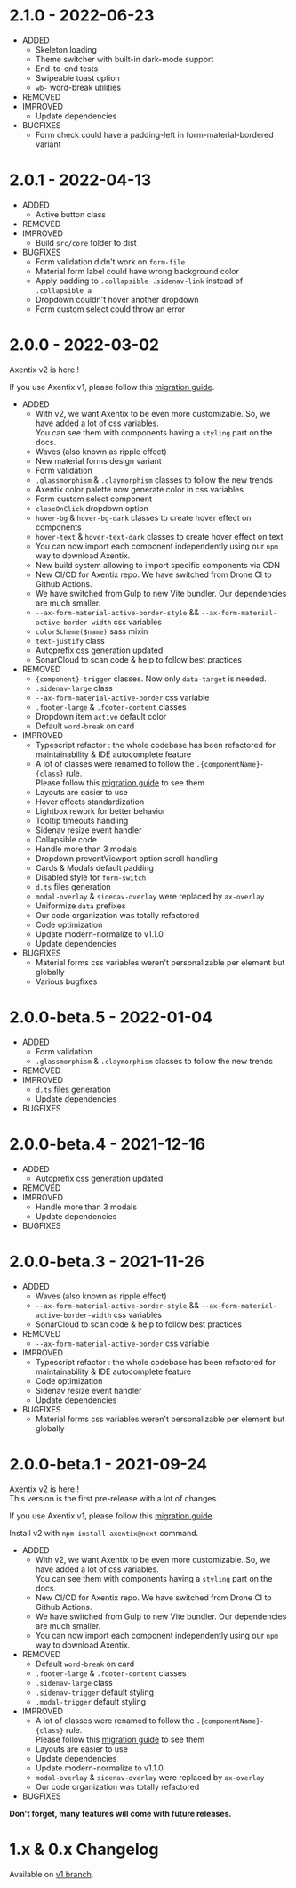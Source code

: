 # 2.1.0 - 2022-06-23

- ADDED
  - Skeleton loading
  - Theme switcher with built-in dark-mode support
  - End-to-end tests
  - Swipeable toast option
  - `wb-` word-break utilities
- REMOVED
- IMPROVED
  - Update dependencies
- BUGFIXES
  - Form check could have a padding-left in form-material-bordered variant 

# 2.0.1 - 2022-04-13

- ADDED
  - Active button class
- REMOVED
- IMPROVED
  - Build `src/core` folder to dist
- BUGFIXES
  - Form validation didn't work on `form-file`
  - Material form label could have wrong background color
  - Apply padding to `.collapsible .sidenav-link` instead of `.collapsible a`
  - Dropdown couldn't hover another dropdown
  - Form custom select could throw an error

# 2.0.0 - 2022-03-02

Axentix v2 is here !

If you use Axentix v1, please follow this [migration guide](https://useaxentix.com/docs/migration/).

- ADDED
  - With v2, we want Axentix to be even more customizable. So, we have added a lot of css variables.  
    You can see them with components having a `styling` part on the docs.
  - Waves (also known as ripple effect)
  - New material forms design variant
  - Form validation
  - `.glassmorphism` & `.claymorphism` classes to follow the new trends
  - Axentix color palette now generate color in css variables
  - Form custom select component
  - `closeOnClick` dropdown option
  - `hover-bg` & `hover-bg-dark` classes to create hover effect on components
  - `hover-text` & `hover-text-dark` classes to create hover effect on text
  - You can now import each component independently using our `npm` way to download Axentix.
  - New build system allowing to import specific components via CDN
  - New CI/CD for Axentix repo. We have switched from Drone CI to Github Actions.
  - We have switched from Gulp to new Vite bundler. Our dependencies are much smaller.
  - `--ax-form-material-active-border-style` && `--ax-form-material-active-border-width` css variables
  - `colorScheme($name)` sass mixin
  - `text-justify` class
  - Autoprefix css generation updated
  - SonarCloud to scan code & help to follow best practices
- REMOVED
  - `{component}-trigger` classes. Now only `data-target` is needed.
  - `.sidenav-large` class
  - `--ax-form-material-active-border` css variable
  - `.footer-large` & `.footer-content` classes
  - Dropdown item `active` default color
  - Default `word-break` on card
- IMPROVED
  - Typescript refactor : the whole codebase has been refactored for maintainability & IDE autocomplete feature
  - A lot of classes were renamed to follow the `.{componentName}-{class}` rule.  
    Please follow this [migration guide](https://useaxentix.com/docs/migration/) to see them
  - Layouts are easier to use
  - Hover effects standardization
  - Lightbox rework for better behavior
  - Tooltip timeouts handling
  - Sidenav resize event handler
  - Collapsible code
  - Handle more than 3 modals
  - Dropdown preventViewport option scroll handling
  - Cards & Modals default padding
  - Disabled style for `form-switch`
  - `d.ts` files generation 
  - `modal-overlay` & `sidenav-overlay` were replaced by `ax-overlay`
  - Uniformize `data` prefixes
  - Our code organization was totally refactored
  - Code optimization
  - Update modern-normalize to v1.1.0
  - Update dependencies
- BUGFIXES
  - Material forms css variables weren't personalizable per element but globally
  - Various bugfixes

# 2.0.0-beta.5 - 2022-01-04

- ADDED
  - Form validation
  - `.glassmorphism` & `.claymorphism` classes to follow the new trends
- REMOVED
- IMPROVED
  - `d.ts` files generation 
  - Update dependencies
- BUGFIXES

# 2.0.0-beta.4 - 2021-12-16

- ADDED
  - Autoprefix css generation updated
- REMOVED
- IMPROVED
  - Handle more than 3 modals
  - Update dependencies
- BUGFIXES

# 2.0.0-beta.3 - 2021-11-26

- ADDED
  - Waves (also known as ripple effect)
  - `--ax-form-material-active-border-style` && `--ax-form-material-active-border-width` css variables
  - SonarCloud to scan code & help to follow best practices
- REMOVED
  - `--ax-form-material-active-border` css variable
- IMPROVED
  - Typescript refactor : the whole codebase has been refactored for maintainability & IDE autocomplete feature
  - Code optimization
  - Sidenav resize event handler
  - Update dependencies
- BUGFIXES
  - Material forms css variables weren't personalizable per element but globally

# 2.0.0-beta.1 - 2021-09-24

Axentix v2 is here !  
This version is the first pre-release with a lot of changes.

If you use Axentix v1, please follow this [migration guide](https://useaxentix.com/2.0.x/docs/migration/).

Install v2 with `npm install axentix@next` command.

- ADDED
  - With v2, we want Axentix to be even more customizable. So, we have added a lot of css variables.  
    You can see them with components having a `styling` part on the docs. 
  - New CI/CD for Axentix repo. We have switched from Drone CI to Github Actions.
  - We have switched from Gulp to new Vite bundler. Our dependencies are much smaller.
  - You can now import each component independently using our `npm` way to download Axentix.
- REMOVED
  - Default `word-break` on card
  - `.footer-large` & `.footer-content` classes
  - `.sidenav-large` class
  - `.sidenav-trigger` default styling
  - `.modal-trigger` default styling
- IMPROVED
  - A lot of classes were renamed to follow the `.{componentName}-{class}` rule.  
    Please follow this [migration guide](https://useaxentix.com/2.0.x/docs/migration/) to see them
  - Layouts are easier to use
  - Update dependencies
  - Update modern-normalize to v1.1.0
  - `modal-overlay` & `sidenav-overlay` were replaced by `ax-overlay`
  - Our code organization was totally refactored
- BUGFIXES

**Don't forget, many features will come with future releases.**  

# 1.x & 0.x Changelog

Available on [v1 branch](https://github.com/axentix/axentix/tree/v1).